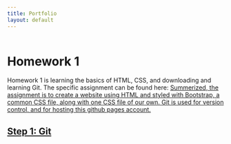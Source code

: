 ```yaml
---
title: Portfolio
layout: default
---
```


<header>
	<title>
		Portfolio
	</title>
</header>

<body>
	<h1>
		Homework 1
	</h1>
	<p>
		Homework 1 is learning the basics of HTML, CSS, and downloading and learning Git. The specific assignment
		can be found here: 
		<a href="http://www.wou.edu/~morses/classes/cs46x/assignments/HW1.html"> 
		Summerized, the assignment is to create a website using HTML and styled with Bootstrap, a common CSS file, along 
		with one CSS file of our own. Git is used for version control, and for hosting this github pages account.
	</p>
	<h2>
		Step 1: Git
	</h2>
</body>


